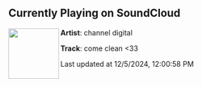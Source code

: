 ## Currently Playing on SoundCloud

[<img align="left" width="100" src="https://i1.sndcdn.com/artworks-eo8BpxvI4tw4evbu-VD1yjg-t500x500.jpg">](https://soundcloud.com/channeldigital/come-clean-33)

**Artist**: channel digital 

**Track**: come clean <33

Last updated at 12/5/2024, 12:00:58 PM
